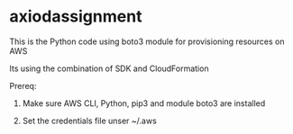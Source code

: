 # axiodassignment

This is the Python code using boto3 module for provisioning resources on AWS

Its using the combination of SDK and CloudFormation

Prereq:

1. Make sure AWS CLI, Python, pip3 and module boto3 are installed

2. Set the credentials file unser ~/.aws
